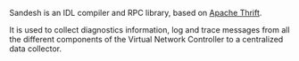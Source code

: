 
Sandesh is an IDL compiler and RPC library, based on [Apache
Thrift](http://thrift.apache.org).

It is used to collect diagnostics information, log and trace messages
from all the different components of the Virtual Network Controller to
a centralized data collector.

